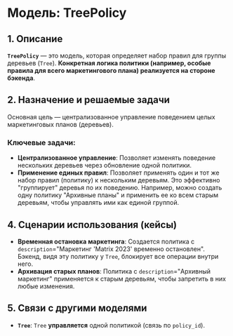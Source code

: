 # Модель: TreePolicy

## 1. Описание

**`TreePolicy`** — это модель, которая определяет набор правил для группы деревьев (`Tree`). **Конкретная логика политики (например, особые правила для всего маркетингового плана) реализуется на стороне бэкенда**.

## 2. Назначение и решаемые задачи

Основная цель — централизованное управление поведением целых маркетинговых планов (деревьев).

### Ключевые задачи:
- **Централизованное управление**: Позволяет изменять поведение нескольких деревьев через обновление одной политики.
- **Применение единых правил**: Позволяет применять один и тот же набор правил (политику) к нескольким деревьям. Это эффективно "группирует" деревья по их поведению. Например, можно создать одну политику "Архивные планы" и применить ее ко всем старым деревьям, чтобы управлять ими как единой группой.

## 4. Сценарии использования (кейсы)

- **Временная остановка маркетинга**: Создается политика с `description`="Маркетинг 'Matrix 2023' временно остановлен". Бэкенд, видя эту политику у `Tree`, блокирует все операции внутри него.
- **Архивация старых планов**: Политика с `description`="Архивный маркетинг" применяется к старым деревьям, чтобы запретить в них любые изменения.

## 5. Связи с другими моделями

- **`Tree`**: `Tree` **управляется** одной политикой (связь по `policy_id`).
